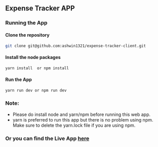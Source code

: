 ## Expense Tracker APP

### Running the App

#### Clone the repository
```bash
git clone git@github.com:ashwin1321/expense-tracker-client.git
```

#### Install the node packages
```bash
yarn install  or npm install
```
#### Run the App
```bash
yarn run dev or npm run dev
```

### Note:
- Please do install node and yarn/npm before running this web app.
- yarn is preferred to run this app but there is no problem using npm. Make sure to delete the yarn.lock file if you are using npm.

### Or you can find the  Live App [here](https://expense-tracker-client-oxvv.onrender.com)